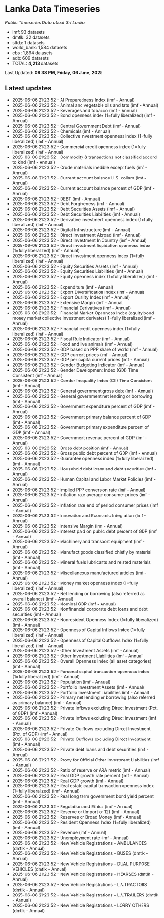 # Lanka Data Timeseries
*Public Timeseries Data about Sri Lanka*

* imf: 93 datasets
* dmtlk: 32 datasets
* sltda: 1 datasets
* world_bank: 1,584 datasets
* cbsl: 1,894 datasets
* adb: 609 datasets
* TOTAL: **4,213** datasets

Last Updated: **09:38 PM, Friday, 06 June, 2025**

## Latest updates

* 2025-06-06 21:23:52 - AI Preparedness Index (imf - Annual)
* 2025-06-06 21:23:52 - Animal and vegetable oils and fats (imf - Annual)
* 2025-06-06 21:23:52 - Beverages and tobacco (imf - Annual)
* 2025-06-06 21:23:52 - Bond openness index (1=fully liberalized) (imf - Annual)
* 2025-06-06 21:23:52 - Central Government Debt (imf - Annual)
* 2025-06-06 21:23:52 - Chemicals (imf - Annual)
* 2025-06-06 21:23:52 - Collective investment openness index (1=fully liberalized) (imf - Annual)
* 2025-06-06 21:23:52 - Commercial credit openness index (1=fully liberalized) (imf - Annual)
* 2025-06-06 21:23:52 - Commodity & transactions not classified accord to kind (imf - Annual)
* 2025-06-06 21:23:52 - Crude materials inedible except fuels (imf - Annual)
* 2025-06-06 21:23:52 - Current account balance U.S. dollars (imf - Annual)
* 2025-06-06 21:23:52 - Current account balance percent of GDP (imf - Annual)
* 2025-06-06 21:23:52 - DEBT (imf - Annual)
* 2025-06-06 21:23:52 - Debt Forgiveness (imf - Annual)
* 2025-06-06 21:23:52 - Debt Securities Assets (imf - Annual)
* 2025-06-06 21:23:52 - Debt Securities Liabilities (imf - Annual)
* 2025-06-06 21:23:52 - Derivative investment openness index (1=fully liberalized) (imf - Annual)
* 2025-06-06 21:23:52 - Digital Infrastructure (imf - Annual)
* 2025-06-06 21:23:52 - Direct Investment Abroad (imf - Annual)
* 2025-06-06 21:23:52 - Direct Investment In Country (imf - Annual)
* 2025-06-06 21:23:52 - Direct investment liquidation openness index (1=fully liberalized) (imf - Annual)
* 2025-06-06 21:23:52 - Direct investment openness index (1=fully liberalized) (imf - Annual)
* 2025-06-06 21:23:52 - Equity Securities Assets (imf - Annual)
* 2025-06-06 21:23:52 - Equity Securities Liabilities (imf - Annual)
* 2025-06-06 21:23:52 - Equity openness index (1=fully liberalized) (imf - Annual)
* 2025-06-06 21:23:52 - Expenditure (imf - Annual)
* 2025-06-06 21:23:52 - Export Diversification Index (imf - Annual)
* 2025-06-06 21:23:52 - Export Quality Index (imf - Annual)
* 2025-06-06 21:23:52 - Extensive Margin (imf - Annual)
* 2025-06-06 21:23:52 - Financial Derivatives (imf - Annual)
* 2025-06-06 21:23:52 - Financial Market Openness Index (equity bond money market collective investment derivates) 1=fully liberalized (imf - Annual)
* 2025-06-06 21:23:52 - Financial credit openness index (1=fully liberalized) (imf - Annual)
* 2025-06-06 21:23:52 - Fiscal Rule Indicator (imf - Annual)
* 2025-06-06 21:23:52 - Food and live animals (imf - Annual)
* 2025-06-06 21:23:52 - GDP based on PPP share of world (imf - Annual)
* 2025-06-06 21:23:52 - GDP current prices (imf - Annual)
* 2025-06-06 21:23:52 - GDP per capita current prices (imf - Annual)
* 2025-06-06 21:23:52 - Gender Budgeting Indicator (imf - Annual)
* 2025-06-06 21:23:52 - Gender Development Index (GDI) Time Consistent (imf - Annual)
* 2025-06-06 21:23:52 - Gender Inequality Index (GII) Time Consistent (imf - Annual)
* 2025-06-06 21:23:52 - General government gross debt (imf - Annual)
* 2025-06-06 21:23:52 - General government net lending or borrowing (imf - Annual)
* 2025-06-06 21:23:52 - Government expenditure percent of GDP (imf - Annual)
* 2025-06-06 21:23:52 - Government primary balance percent of GDP (imf - Annual)
* 2025-06-06 21:23:52 - Government primary expenditure percent of GDP (imf - Annual)
* 2025-06-06 21:23:52 - Government revenue percent of GDP (imf - Annual)
* 2025-06-06 21:23:52 - Gross debt position (imf - Annual)
* 2025-06-06 21:23:52 - Gross public debt percent of GDP (imf - Annual)
* 2025-06-06 21:23:52 - Guarantee openness index (1=fully liberalized) (imf - Annual)
* 2025-06-06 21:23:52 - Household debt loans and debt securities (imf - Annual)
* 2025-06-06 21:23:52 - Human Capital and Labor Market Policies (imf - Annual)
* 2025-06-06 21:23:52 - Implied PPP conversion rate (imf - Annual)
* 2025-06-06 21:23:52 - Inflation rate average consumer prices (imf - Annual)
* 2025-06-06 21:23:52 - Inflation rate end of period consumer prices (imf - Annual)
* 2025-06-06 21:23:52 - Innovation and Economic Integration (imf - Annual)
* 2025-06-06 21:23:52 - Intensive Margin (imf - Annual)
* 2025-06-06 21:23:52 - Interest paid on public debt percent of GDP (imf - Annual)
* 2025-06-06 21:23:52 - Machinery and transport equipment (imf - Annual)
* 2025-06-06 21:23:52 - Manufact goods classified chiefly by material (imf - Annual)
* 2025-06-06 21:23:52 - Mineral fuels lubricants and related materials (imf - Annual)
* 2025-06-06 21:23:52 - Miscellaneous manufactured articles (imf - Annual)
* 2025-06-06 21:23:52 - Money market openness index (1=fully liberalized) (imf - Annual)
* 2025-06-06 21:23:52 - Net lending or borrowing (also referred as overall balance) (imf - Annual)
* 2025-06-06 21:23:52 - Nominal GDP (imf - Annual)
* 2025-06-06 21:23:52 - Nonfinancial corporate debt loans and debt securities (imf - Annual)
* 2025-06-06 21:23:52 - Nonresident Openness Index (1=fully liberalized) (imf - Annual)
* 2025-06-06 21:23:52 - Openness of Capital Inflows Index (1=fully liberalized) (imf - Annual)
* 2025-06-06 21:23:52 - Openness of Capital Outflows Index (1=fully liberalized) (imf - Annual)
* 2025-06-06 21:23:52 - Other Investment Assets (imf - Annual)
* 2025-06-06 21:23:52 - Other Investment Liabilities (imf - Annual)
* 2025-06-06 21:23:52 - Overall Openness Index (all asset categories) (imf - Annual)
* 2025-06-06 21:23:52 - Personal capital transaction openness index (1=fully liberalized) (imf - Annual)
* 2025-06-06 21:23:52 - Population (imf - Annual)
* 2025-06-06 21:23:52 - Portfolio Investment Assets (imf - Annual)
* 2025-06-06 21:23:52 - Portfolio Investment Liabilities (imf - Annual)
* 2025-06-06 21:23:52 - Primary net lending or borrowing (also referred as primary balance) (imf - Annual)
* 2025-06-06 21:23:52 - Private Inflows excluding Direct Investment (Pct. of GDP) (imf - Annual)
* 2025-06-06 21:23:52 - Private Inflows excluding Direct Investment (imf - Annual)
* 2025-06-06 21:23:52 - Private Outflows excluding Direct Investment (Pct. of GDP) (imf - Annual)
* 2025-06-06 21:23:52 - Private Outflows excluding Direct Investment (imf - Annual)
* 2025-06-06 21:23:52 - Private debt loans and debt securities (imf - Annual)
* 2025-06-06 21:23:52 - Proxy for Official Other Investment Liabilities (imf - Annual)
* 2025-06-06 21:23:52 - Ratio of reserve or ARA metric (imf - Annual)
* 2025-06-06 21:23:52 - Real GDP growth rate percent (imf - Annual)
* 2025-06-06 21:23:52 - Real GDP growth (imf - Annual)
* 2025-06-06 21:23:52 - Real estate capital transaction openness index (1=fully liberalized) (imf - Annual)
* 2025-06-06 21:23:52 - Real long term government bond yield percent (imf - Annual)
* 2025-06-06 21:23:52 - Regulation and Ethics (imf - Annual)
* 2025-06-06 21:23:52 - Reserve or (Import or 12) (imf - Annual)
* 2025-06-06 21:23:52 - Reserves or Broad Money (imf - Annual)
* 2025-06-06 21:23:52 - Resident Openness Index (1=fully liberalized) (imf - Annual)
* 2025-06-06 21:23:52 - Revenue (imf - Annual)
* 2025-06-06 21:23:52 - Unemployment rate (imf - Annual)
* 2025-06-06 21:23:52 - New Vehicle Registrations - AMBULANCES (dmtlk - Annual)
* 2025-06-06 21:23:52 - New Vehicle Registrations - BUSES (dmtlk - Annual)
* 2025-06-06 21:23:52 - New Vehicle Registrations - DUAL PURPOSE VEHICLES (dmtlk - Annual)
* 2025-06-06 21:23:52 - New Vehicle Registrations - HEARSES (dmtlk - Annual)
* 2025-06-06 21:23:52 - New Vehicle Registrations - L.V.TRACTORS (dmtlk - Annual)
* 2025-06-06 21:23:52 - New Vehicle Registrations - L.V.TRAILERS (dmtlk - Annual)
* 2025-06-06 21:23:52 - New Vehicle Registrations - LORRY OTHERS (dmtlk - Annual)
